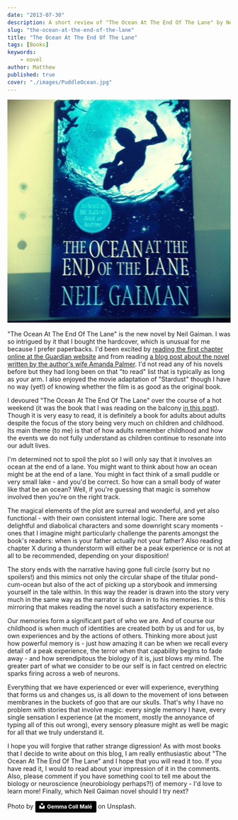 ```yaml
---
date: "2013-07-30"
description: A short review of "The Ocean At The End Of The Lane" by Neil Gaiman. Also veers a little into befuddled wonderment about brains and memory.
slug: "the-ocean-at-the-end-of-the-lane" 
title: "The Ocean At The End Of The Lane"
tags: [Books]
keywords:
    - novel
author: Matthew
published: true
cover: "./images/PuddleOcean.jpg"
---
```


<div class="align-left book-cover"><img src="./images/Neil_Gaiman_The_Ocean_At_The_End_Of_The_Lane.jpg"></div>

"The Ocean At The End Of The Lane" is the new novel by Neil Gaiman. I was so intrigued by it that I bought the hardcover, which is unusual for me because I prefer paperbacks. I'd been excited by [reading the first chapter online at the Guardian website](http://www.theguardian.com/books/2013/jun/10/extract-ocean-end-lane-neil-gaiman) and from reading [a blog post about the novel written by the author's wife Amanda Palmer](http://amandapalmer.net/blog/20130618/). I'd not read any of his novels before but they had long been on that "to read" list that is typically as long as your arm. I also enjoyed the movie adaptation of "Stardust" though I have no way (yet!) of knowing whether the film is as good as the original book.

I devoured "The Ocean At The End Of The Lane" over the course of a hot weekend (it was the book that I was reading on the balcony [in this post](from-the-balcony)). Though it is very easy to read, it is definitely a book for adults about adults despite the focus of the story being very much on children and childhood. Its main theme (to me) is that of how adults remember childhood and how the events we do not fully understand as children continue to resonate into our adult lives.

I'm determined not to spoil the plot so I will only say that it involves an ocean at the end of a lane. You might want to think about how an ocean might be at the end of a lane. You might in fact think of a small puddle or very small lake - and you'd be correct. So how can a small body of water like that be an ocean? Well, if you're guessing that magic is somehow involved then you're on the right track.

The magical elements of the plot are surreal and wonderful, and yet also functional - with their own consistent internal logic. There are some delightful and diabolical characters and some downright scary moments - ones that I imagine might particularly challenge the parents amongst the book's readers: when is your father actually not your father? Also reading chapter X during a thunderstorm will either be a peak experience or is not at all to be recommended, depending on your disposition!

The story ends with the narrative having gone full circle (sorry but no spoilers!) and this mimics not only the circular shape of the titular pond-cum-ocean but also of the act of picking up a storybook and immersing yourself in the tale within. In this way the reader is drawn into the story very much in the same way as the narrator is drawn in to his memories. It is this mirroring that makes reading the novel such a satisfactory experience.

Our memories form a significant part of who we are. And of course our childhood is when much of identities are created both by us and for us, by own experiences and by the actions of others. Thinking more about just how powerful memory is - just how amazing it can be when we recall every detail of a peak experience, the terror when that capability begins to fade away - and how serendipitous the biology of it is, just blows my mind. The greater part of what we consider to be our self is in fact centred on electric sparks firing across a web of neurons.

Everything that we have experienced or ever will experience, everything that forms us and changes us, is all down to the movement of ions between membranes in the buckets of goo that are our skulls. That's why I have no problem with stories that involve magic: every single memory I have, every single sensation I experience (at the moment, mostly the annoyance of typing all of this out wrong), every sensory pleasure might as well be magic for all that we truly understand it.

I hope you will forgive that rather strange digression! As with most books that I decide to write about on this blog, I am really enthusiastic about "The Ocean At The End Of The Lane" and I hope that you will read it too. If you have read it, I would to read about your impression of it in the comments. Also, please comment if you have something cool to tell me about the biology or neuroscience (neurobiology perhaps?!) of memory - I'd love to learn more! Finally, which Neil Gaiman novel should I try next?

Photo by <a style="background-color:black;color:white;text-decoration:none;padding:4px 6px;font-family:-apple-system, BlinkMacSystemFont, &quot;San Francisco&quot;, &quot;Helvetica Neue&quot;, Helvetica, Ubuntu, Roboto, Noto, &quot;Segoe UI&quot;, Arial, sans-serif;font-size:12px;font-weight:bold;line-height:1.2;display:inline-block;border-radius:3px" href="https://unsplash.com/@formes?utm_medium=referral&amp;utm_campaign=photographer-credit&amp;utm_content=creditBadge" target="_blank" rel="noopener noreferrer" title="Download free do whatever you want high-resolution photos from Gemma Coll Malé"><span style="display:inline-block;padding:2px 3px"><svg xmlns="http://www.w3.org/2000/svg" style="height:12px;width:auto;position:relative;vertical-align:middle;top:-2px;fill:white" viewBox="0 0 32 32"><title>unsplash-logo</title><path d="M10 9V0h12v9H10zm12 5h10v18H0V14h10v9h12v-9z"></path></svg></span><span style="display:inline-block;padding:2px 3px">Gemma Coll Malé</span></a> on Unsplash.
